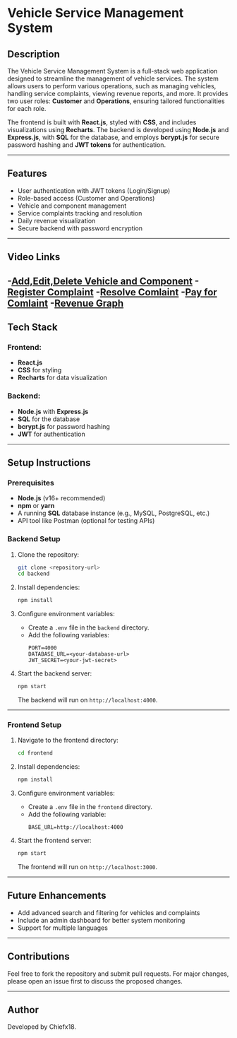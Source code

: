 # Vehicle Service Management System

## Description
The Vehicle Service Management System is a full-stack web application designed to streamline the management of vehicle services. The system allows users to perform various operations, such as managing vehicles, handling service complaints, viewing revenue reports, and more. It provides two user roles: **Customer** and **Operations**, ensuring tailored functionalities for each role.

The frontend is built with **React.js**, styled with **CSS**, and includes visualizations using **Recharts**. The backend is developed using **Node.js** and **Express.js**, with **SQL** for the database, and employs **bcrypt.js** for secure password hashing and **JWT tokens** for authentication.

---

## Features
- User authentication with JWT tokens (Login/Signup)
- Role-based access (Customer and Operations)
- Vehicle and component management
- Service complaints tracking and resolution
- Daily revenue visualization
- Secure backend with password encryption
  
---
## Video Links
-[Add,Edit,Delete Vehicle and Component](https://drive.google.com/file/d/1v_hC1x5BmNwNzzLO0RZcQ6jvDhAteMQ_/view?usp=drive_link)
-[Register Complaint](https://drive.google.com/file/d/1ALOb9_tY1OtaYxVje2ELaxUTTRQi7WVh/view?usp=drive_link)
-[Resolve Comlaint](https://drive.google.com/file/d/1GlDsHfCbltD7W8117ImAqrQ5A2py3gEd/view?usp=drive_link)
-[Pay for Comlaint](https://drive.google.com/file/d/1jIR1CP3H7B4s431GD0TUScrvauoJkWV6/view?usp=drive_link)
-[Revenue Graph](https://drive.google.com/file/d/11D9wc8J854Fp2sb6yBHQvO9NMkI3nNfG/view?usp=drive_link)
---

## Tech Stack

### Frontend:
- **React.js**
- **CSS** for styling
- **Recharts** for data visualization

### Backend:
- **Node.js** with **Express.js**
- **SQL** for the database
- **bcrypt.js** for password hashing
- **JWT** for authentication

---

## Setup Instructions

### Prerequisites
- **Node.js** (v16+ recommended)
- **npm** or **yarn**
- A running **SQL** database instance (e.g., MySQL, PostgreSQL, etc.)
- API tool like Postman (optional for testing APIs)

### Backend Setup
1. Clone the repository:
   ```bash
   git clone <repository-url>
   cd backend
   ```

2. Install dependencies:
   ```bash
   npm install
   ```

3. Configure environment variables:
   - Create a `.env` file in the `backend` directory.
   - Add the following variables:
     ```env
     PORT=4000
     DATABASE_URL=<your-database-url>
     JWT_SECRET=<your-jwt-secret>
     ```

4. Start the backend server:
   ```bash
   npm start
   ```
   The backend will run on `http://localhost:4000`.

---

### Frontend Setup
1. Navigate to the frontend directory:
   ```bash
   cd frontend
   ```

2. Install dependencies:
   ```bash
   npm install
   ```

3. Configure environment variables:
   - Create a `.env` file in the `frontend` directory.
   - Add the following variable:
     ```env
     BASE_URL=http://localhost:4000
     ```

4. Start the frontend server:
   ```bash
   npm start
   ```
   The frontend will run on `http://localhost:3000`.

---

## Future Enhancements
- Add advanced search and filtering for vehicles and complaints
- Include an admin dashboard for better system monitoring
- Support for multiple languages

---

## Contributions
Feel free to fork the repository and submit pull requests. For major changes, please open an issue first to discuss the proposed changes.

---

## Author
Developed by Chiefx18.
